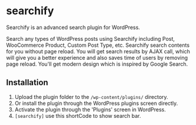 # searchify

Searchify is an advanced search plugin for WordPress.

Search any types of WordPress posts using Searchify including Post, WooCommerce Product, Custom Post Type, etc.
Searchify search contents for you without page reload. You will get search results by AJAX call, which will give you a better experience and also saves time of users by removing page reload. You'll get modern design which is inspired by Google Search.

## Installation
1. Upload the plugin folder to the `/wp-content/plugins/` directory.
2. Or install the plugin through the WordPress plugins screen directly.
3. Activate the plugin through the 'Plugins' screen in WordPress.
4. `[searchify]` use this shortCode to show search bar.
